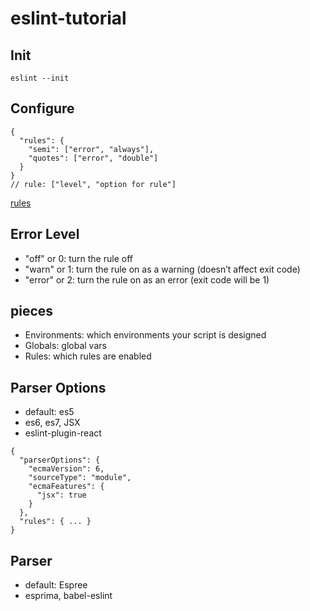 # eslint-tutorial

## Init
```
eslint --init
```

## Configure
```
{
  "rules": {
    "semi": ["error", "always"],
    "quotes": ["error", "double"]
  }
}
// rule: ["level", "option for rule"]
```
[rules](http://eslint.org/docs/rules/)

## Error Level
- "off" or 0: turn the rule off
- "warn" or 1: turn the rule on as a warning (doesn’t affect exit code)
- "error" or 2: turn the rule on as an error (exit code will be 1)

## pieces
- Environments: which environments your script is designed
- Globals: global vars
- Rules: which rules are enabled

## Parser Options
- default: es5
- es6, es7, JSX
- eslint-plugin-react

```
{
  "parserOptions": {
    "ecmaVersion": 6,
	"sourceType": "module",
	"ecmaFeatures": {
	  "jsx": true
	}
  },
  "rules": { ... }
}
```

## Parser
- default: Espree
- esprima, babel-eslint

